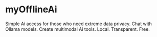 # myOfflineAi
Simple Ai access for those who need extreme data privacy. Chat with Ollama models. Create multimodal Ai tools. Local. Transparent. Free.
